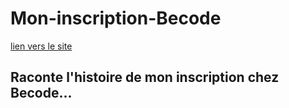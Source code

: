 # Mon-inscription-Becode

[lien vers le site](https://laureenb.github.io/Mon-inscription-Becode/)

## Raconte l'histoire de mon inscription chez Becode...
